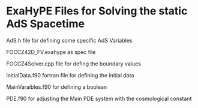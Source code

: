 # ExaHyPE Files for Solving the static AdS Spacetime

AdS.h file for defining some specific AdS Variables

FOCCZ42D_FV.exahype as spec file

FOCCZ4Solver.cpp file for defing the boundary values

InitialData.f90 fortran file for defining the initial data

MainVaraibles.f90 for defining a boolean

PDE.f90 for adjusting the Main PDE system with the cosmological constant
